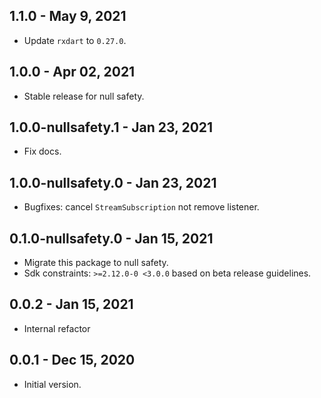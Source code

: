 ## 1.1.0 - May 9, 2021

-   Update `rxdart` to `0.27.0`.

## 1.0.0 - Apr 02, 2021

-   Stable release for null safety.

## 1.0.0-nullsafety.1 - Jan 23, 2021

-   Fix docs.

## 1.0.0-nullsafety.0 - Jan 23, 2021

-   Bugfixes: cancel `StreamSubscription` not remove listener.

## 0.1.0-nullsafety.0 - Jan 15, 2021

-   Migrate this package to null safety.
-   Sdk constraints: `>=2.12.0-0 <3.0.0` based on beta release guidelines.

## 0.0.2 - Jan 15, 2021

-   Internal refactor

## 0.0.1 - Dec 15, 2020

-   Initial version.